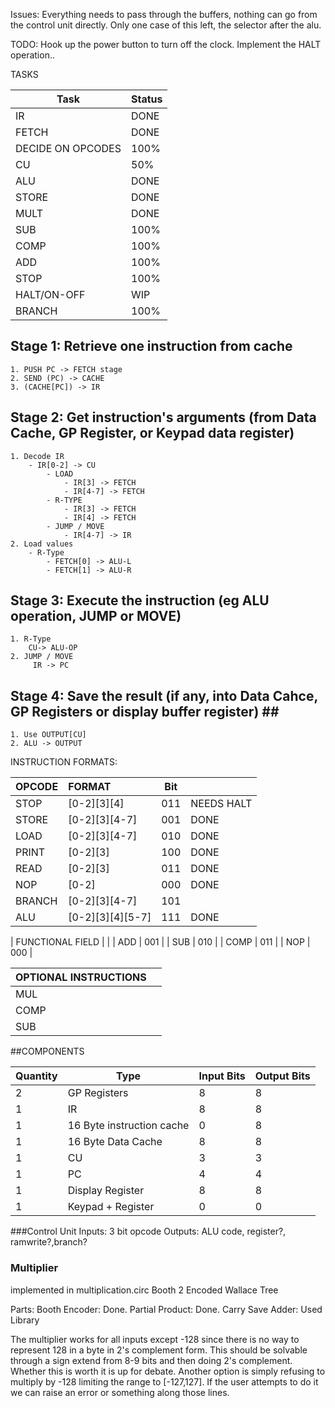 Issues:
Everything needs to pass through the buffers, nothing can go from the control unit directly. Only one case of this left, the selector after the alu. 

TODO:
Hook up the power button to turn off the clock. Implement the HALT operation..


TASKS

| Task              | Status |
|-------------------|--------|
| IR                | DONE   |
| FETCH             | DONE   |
| DECIDE ON OPCODES | 100%   |
| CU                | 50%    |
| ALU               | DONE   |
| STORE             | DONE   |
| MULT              | DONE   |
| SUB               | 100%   |
| COMP              | 100%   |
| ADD               | 100%   |
| STOP              | 100%   |
| HALT/ON-OFF       | WIP    |
| BRANCH            | 100%   |


## Stage 1: Retrieve one instruction from cache ##

    1. PUSH PC -> FETCH stage
    2. SEND (PC) -> CACHE
    3. (CACHE[PC]) -> IR
## Stage 2: Get instruction's arguments (from Data Cache, GP Register, or Keypad data register) ##

    1. Decode IR
        - IR[0-2] -> CU
            - LOAD
                - IR[3] -> FETCH
                - IR[4-7] -> FETCH
            - R-TYPE
                - IR[3] -> FETCH
                - IR[4] -> FETCH
            - JUMP / MOVE
                - IR[4-7] -> IR
    2. Load values
        - R-Type
            - FETCH[0] -> ALU-L
            - FETCH[1] -> ALU-R

## Stage 3: Execute the instruction (eg ALU operation, JUMP or MOVE) ##
    1. R-Type
        CU-> ALU-OP
    2. JUMP / MOVE
         IR -> PC

## Stage 4: Save the result (if any, into Data Cahce, GP Registers or display buffer register) ## ##
    1. Use OUTPUT[CU]
    2. ALU -> OUTPUT

INSTRUCTION FORMATS:

| OPCODE | FORMAT           | Bit |            |
| :----- | :--------------- | --- | ---------- |
| STOP   | [0-2][3][4]      | 011 | NEEDS HALT |
| STORE  | [0-2][3][4-7]    | 001 | DONE       |
| LOAD   | [0-2][3][4-7]    | 010 | DONE       |
| PRINT  | [0-2][3]         | 100 | DONE       |
| READ   | [0-2][3]         | 011 | DONE       |
| NOP    | [0-2]            | 000 | DONE       |
| BRANCH | [0-2][3][4-7]    | 101 |            |
| ALU    | [0-2][3][4][5-7] | 111 | DONE       |


| FUNCTIONAL FIELD |     |
| ADD              | 001 |
| SUB              | 010 |
| COMP             | 011 |
| NOP              | 000 |

| OPTIONAL INSTRUCTIONS   ||
|:---------|:--------------|
| MUL      |               |
| COMP     |               |
| SUB      |               |






##COMPONENTS

| Quantity |            Type           | Input Bits | Output Bits |
|----------|---------------------------|------------|-------------|
|        2 | GP Registers              |          8 |           8 |
|        1 | IR                        |          8 |           8 |
|        1 | 16 Byte instruction cache |          0 |           8 |
|        1 | 16 Byte Data Cache        |          8 |           8 |
|        1 | CU                        |          3 |           3 |
|        1 | PC                        |          4 |           4 |
|        1 | Display Register          |          8 |           8 |
|        1 | Keypad + Register         |          0 |           0 |

###Control Unit
Inputs: 3 bit opcode
Outputs: ALU code, register?, ramwrite?,branch?

### Multiplier ###
implemented in multiplication.circ
Booth 2 Encoded Wallace Tree

Parts: 
Booth Encoder: Done.
Partial Product: Done.
Carry Save Adder: Used Library

The multiplier works for all inputs except -128 since there is no way to represent 128 in a byte in 2's complement form. This should be solvable through a sign extend from 8-9 bits and then doing 2's complement. Whether this is worth it is up for debate. Another option is simply refusing to multiply by -128 limiting the range to [-127,127]. If the user attempts to do it we can raise an error or something along those lines. 



